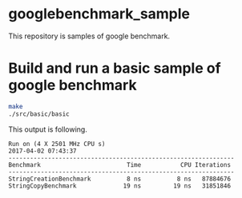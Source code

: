 # googlebenchmark_sample
This repository is samples of google benchmark.

# Build and run a basic sample of google benchmark
```bash
make
./src/basic/basic
```

This output is following. 
```
Run on (4 X 2501 MHz CPU s)
2017-04-02 07:43:37
---------------------------------------------------------------
Benchmark                        Time           CPU Iterations
---------------------------------------------------------------
StringCreationBenchmark          8 ns          8 ns   87884676
StringCopyBenchmark             19 ns         19 ns   31851846
```
